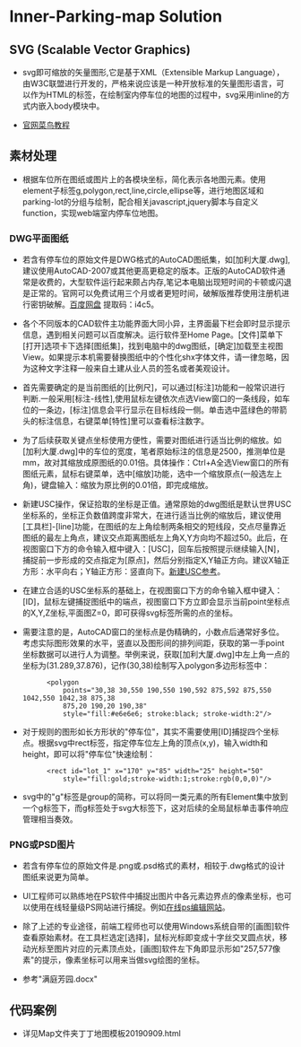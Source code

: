 # Inner-Parking-map Solution

## SVG (Scalable Vector Graphics)

- svg即可缩放的矢量图形,它是基于XML（Extensible Markup Language），由W3C联盟进行开发的，严格来说应该是一种开放标准的矢量图形语言，可以作为HTML的标签，在绘制室内停车位的地图的过程中，svg采用inline的方式内嵌入body模块中。

- [官网菜鸟教程](http://www.w3school.com.cn/svg/index.asp)

## 素材处理

- 根据车位所在图纸或图片上的各模块坐标，简化表示各地图元素。使用element子标签g,polygon,rect,line,circle,ellipse等，进行地图区域和parking-lot的分组与绘制，配合相关javascript,jquery脚本与自定义function，实现web端室内停车位地图。

### DWG平面图纸

- 若含有停车位的原始文件是DWG格式的AutoCAD图纸集，如[加利大厦.dwg],建议使用AutoCAD-2007或其他更高更稳定的版本。正版的AutoCAD软件通常是收费的，大型软件运行起来颇占内存,笔记本电脑出现短时间的卡顿或闪退是正常的。官网可以免费试用三个月或者更短时间，破解版推荐使用注册机进行密钥破解。[百度网盘](https://pan.baidu.com/s/11aIYG4SIo7cEjx6HEMSCuw) 提取码：i4c5。

- 各个不同版本的CAD软件主功能界面大同小异，主界面最下栏会即时显示提示信息，遇到相关问题可以百度解决。运行软件至Home Page。[文件]菜单下[打开]选项卡下选择[图纸集]，找到电脑中的dwg图纸，[确定]加载至主视图View。如果提示本机需要替换图纸中的个性化shx字体文件，请一律忽略，因为这种文字注释一般来自土建从业人员的签名或者美观设计。

- 首先需要确定的是当前图纸的[比例尺]，可以通过[标注]功能和一般常识进行判断.一般采用[标注-线性],使用鼠标左键依次点选View窗口的一条线段，如车位的一条边，[标注]信息会平行显示在目标线段一侧。单击选中蓝绿色的带箭头的标注信息，右键菜单[特性]里可以查看标注数字。

- 为了后续获取关键点坐标使用方便性，需要对图纸进行适当比例的缩放。如[加利大厦.dwg]中的车位的宽度，笔者原始标注的信息是2500，推测单位是mm，故对其缩放成原图纸的0.01倍。具体操作：Ctrl+A全选View窗口的所有图纸元素，鼠标右键菜单，选中[缩放]功能，选中一个缩放原点(一般选左上角)，键盘输入：缩放为原比例的0.01倍，即完成缩放。

- 新建USC操作，保证拾取的坐标是正值。通常原始的dwg图纸是默认世界USC坐标系的，坐标正负数值跨度非常大，在进行适当比例的缩放后，建议使用[工具栏]-[line]功能，在图纸的左上角绘制两条相交的短线段，交点尽量靠近图纸的最左上角点，建议交点距离图纸左上角X,Y方向均不超过50。此后，在视图窗口下方的命令输入框中键入：[USC]，回车后按照提示继续输入[N]，捕捉前一步形成的交点指定为[原点]，然后分别指定X,Y轴正方向。建议X轴正方形：水平向右；Y轴正方形：竖直向下。[新建USC参考](https://zhidao.baidu.com/question/1924060573348733427.html)。

- 在建立合适的USC坐标系的基础上，在视图窗口下方的命令输入框中键入：[ID]，鼠标左键捕捉图纸中的端点，视图窗口下方立即会显示当前point坐标点的X,Y,Z坐标,平面图Z=0，即可获得svg标签所需的点的坐标。

- 需要注意的是，AutoCAD窗口的坐标点是伪精确的，小数点后通常好多位。考虑实际图形效果的水平，竖直以及图形间的排列间距，获取的第一手point坐标数据可以进行人为调整。举例来说，获取[加利大厦.dwg]中左上角一点的坐标为(31.289,37.876)，记作(30,38)绘制写入polygon多边形标签中：

            <polygon 
                points="30,38 30,550 190,550 190,592 875,592 875,550 1042,550 1042,38 875,38
                875,20 190,20 190,38"
                style="fill:#e6e6e6; stroke:black; stroke-width:2"/>

- 对于规则的图形如长方形状的"停车位"，其实不需要使用[ID]捕捉四个坐标点。根据svg中rect标签，指定停车位左上角的顶点(x,y)，输入width和height，即可以将"停车位"快速绘制：

            <rect id="lot_1" x="170" y="85" width="25" height="50" 
                style="fill:gold;stroke-width:1;stroke:rgb(0,0,0)"/>

- svg中的"g"标签是group的简称，可以将同一类元素的所有Element集中放到一个g标签下，而g标签处于svg大标签下，这对后续的全局鼠标单击事件响应管理相当奏效。

### PNG或PSD图片

- 若含有停车位的原始文件是.png或.psd格式的素材，相较于.dwg格式的设计图纸来说更为简单。

- UI工程师可以熟练地在PS软件中捕捉出图片中各元素边界点的像素坐标，也可以使用在线轻量级PS网站进行捕捉。例如[在线ps编辑网站](https://www.uupoop.com/)。

- 除了上述的专业途径，前端工程师也可以使用Windows系统自带的[画图]软件查看原始素材。在工具栏选定[选择]，鼠标光标即变成十字丝交叉圆点状，移动光标至图片对应的元素顶点处，[画图]软件左下角即显示形如"257,577像素"的提示，像素坐标可以用来当做svg绘图的坐标。

- 参考"满庭芳园.docx"

## 代码案例

- 详见Map文件夹丁丁地图模板20190909.html
